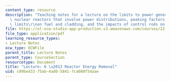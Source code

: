 ```yaml
---
content_type: resource
description: "Teaching notes for a lecture on the limits to power generation from\
  \ nuclear reactors that involve power distributions, peaking factors and thermal\
  \ limits\r\non fuel and cladding, and the impacts of control rods on peaking factors."
file: https://ol-ocw-studio-app-production.s3.amazonaws.com/courses/22-091-nuclear-reactor-safety-spring-2008/c09bed3375ab4ad058417ca080f54aae_MIT22_091S08_lec06note.pdf
file_type: application/pdf
learning_resource_types:
- Lecture Notes
ocw_type: OCWFile
parent_title: Lecture Notes
parent_type: CourseSection
resourcetype: Document
title: "Lecture: 6 \u2013 Reactor Energy Removal"
uid: c09bed33-75ab-4ad0-5841-7ca080f54aae
---
```

